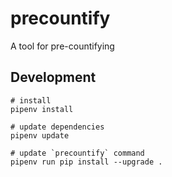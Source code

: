 # precountify
A tool for pre-countifying

## Development

```
# install
pipenv install

# update dependencies
pipenv update

# update `precountify` command
pipenv run pip install --upgrade .
```
